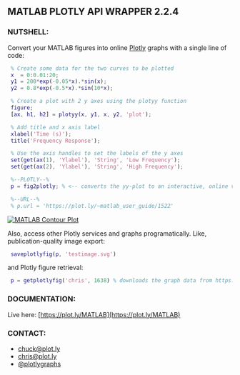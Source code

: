 ## MATLAB PLOTLY API WRAPPER 2.2.4

### NUTSHELL:

Convert your MATLAB figures into online [Plotly](https://plot.ly) graphs with a single line of code:

```MATLAB
 % Create some data for the two curves to be plotted
 x  = 0:0.01:20;
 y1 = 200*exp(-0.05*x).*sin(x);
 y2 = 0.8*exp(-0.5*x).*sin(10*x);

 % Create a plot with 2 y axes using the plotyy function
 figure;
 [ax, h1, h2] = plotyy(x, y1, x, y2, 'plot');

 % Add title and x axis label
 xlabel('Time (s)');
 title('Frequency Response');

 % Use the axis handles to set the labels of the y axes
 set(get(ax(1), 'Ylabel'), 'String', 'Low Frequency');
 set(get(ax(2), 'Ylabel'), 'String', 'High Frequency');

 %--PLOTLY--%
 p = fig2plotly; % <-- converts the yy-plot to an interactive, online version.

 %--URL--%
 % p.url = 'https://plot.ly/~matlab_user_guide/1522'

```

[![MATLAB Contour Plot](https://plot.ly/~matlab_user_guide/1522.svg)](https://plot.ly/~matlab_user_guide/1522)

Also, access other Plotly services and graphs programatically. Like, publication-quality image export:

```MATLAB
 saveplotlyfig(p, 'testimage.svg')
```

and Plotly figure retrieval:

```MATLAB
 p = getplotlyfig('chris', 1638) % downloads the graph data from https://plot.ly/~chris/1638
```

### DOCUMENTATION:
Live here: [https://plot.ly/MATLAB](https://plot.ly/MATLAB)

### CONTACT:
- <chuck@plot.ly>
- <chris@plot.ly>
- [@plotlygraphs](https://twitter.com/plotlygraphs)
